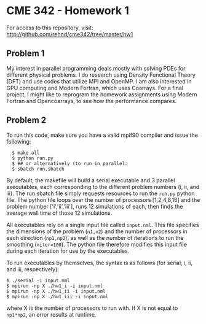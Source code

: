 # CME 342 - Homework 1

For access to this repository, visit: http://github.com/rehnd/cme342/tree/master/hw1

## Problem 1
My interest in parallel programming deals mostly with solving PDEs for different physical problems. I do research using Density Functional Theory (DFT) and use codes that utilize MPI and OpenMP. I am also interested in GPU computing and Modern Fortran, which uses Coarrays. For a final project, I might like to reprogram the homework assignments using Modern Fortran and Opencoarrays, to see how the performance compares.

## Problem 2
To run this code, make sure you have a valid mpif90 compiler and issue the following:

      $ make all
      $ python run.py
      $ ## or alternatively (to run in parallel:
      $ sbatch run.sbatch
    
By default, the makefile will build a serial executable and 3 parallel executables, each corresponding to the different problem numbers (i, ii, and iii). The run.sbatch file simply requests resources to run the `run.py` python file. The python file loops over the number of processors [1,2,4,8,16] and the problem number ['i','ii','iii'], runs 12 simulations of each, then finds the average wall time of those 12 simulations. 

All executables rely on a single input file called `input.nml`. This file specifies the dimensions of the problem (`n1,n2`) and the number of processors in each direction (`np1,np2`), as well as the number of iterations to run the smoothing (`niter=100`).  The python file therefore modifies this input file during each iteration for use by the executables.

To run executables by themselves, the syntax is as follows (for serial, i, ii, and iii, respectively):
    
    $ ./serial -i input.nml
    $ mpirun -np X ./hw1_i -i input.nml
    $ mpirun -np X ./hw1_ii -i input.nml 
    $ mpirun -np X ./hw1_iii -i input.nml

where X is the number of processors to run with. If X is not equal to `np1*np2`, an error results at runtime.
